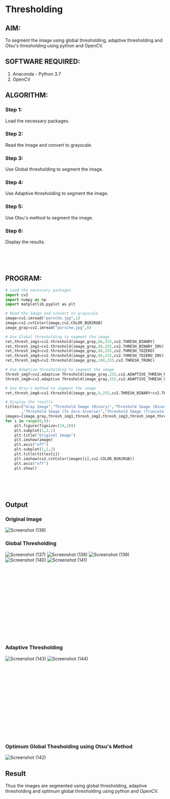 # Thresholding
## AIM:
To segment the image using global thresholding, adaptive thresholding and Otsu's thresholding using python and OpenCV.

## SOFTWARE REQUIRED:
1. Anaconda - Python 3.7
2. OpenCV

## ALGORITHM:

### Step 1:
Load the necessary packages.

### Step 2:
Read the Image and convert to grayscale.

### Step 3:
Use Global thresholding to segment the image.

### Step 4:
Use Adaptive thresholding to segment the image.

### Step 5:
Use Otsu's method to segment the image.

### Step 6:
Display the results.

</br>
</br>
</br>

## PROGRAM:
```python
# Load the necessary packages
import cv2
import numpy as np
import matplotlib.pyplot as plt

# Read the Image and convert to grayscale
image=cv2.imread("porsche.jpg",1)
image=cv2.cvtColor(image,cv2.COLOR_BGR2RGB)
image_gray=cv2.imread("porsche.jpg",0)

# Use Global thresholding to segment the image
ret,thresh_img1=cv2.threshold(image_gray,86,255,cv2.THRESH_BINARY)
ret,thresh_img2=cv2.threshold(image_gray,86,255,cv2.THRESH_BINARY_INV)
ret,thresh_img3=cv2.threshold(image_gray,86,255,cv2.THRESH_TOZERO)
ret,thresh_img4=cv2.threshold(image_gray,86,255,cv2.THRESH_TOZERO_INV)
ret,thresh_img5=cv2.threshold(image_gray,100,255,cv2.THRESH_TRUNC)

# Use Adaptive thresholding to segment the image
thresh_img7=cv2.adaptive Threshold(image_gray,255,cv2.ADAPTIVE_THRESH_MEAN_C,cv2.THRESH_BINARY,11,2)
thresh_img8=cv2.adaptive Threshold(image_gray,255,cv2.ADAPTIVE_THRESH_GAUSSIAN_C,cv2.THRESH_BINARY,11,2)

# Use Otsu's method to segment the image 
ret,thresh_img6=cv2.threshold(image_gray,0,255,cv2.THRESH_BINARY+cv2.THRESH_OTSU)

# Display the results
titles=["Gray Image","Threshold Image (Binary)","Threshold Image (Binary Inverse)","Threshold Image (To Zero)"
       ,"Threshold Image (To Zero-Inverse)","Threshold Image (Truncate)","Otsu","Adaptive Threshold (Mean)","Adaptive Threshold (Gaussian)"]
images=[image_gray,thresh_img1,thresh_img2,thresh_img3,thresh_img4,thresh_img5,thresh_img6,thresh_img7,thresh_img8]
for i in range(0,9):
    plt.figure(figsize=(10,10))
    plt.subplot(1,2,1)
    plt.title("Original Image")
    plt.imshow(image)
    plt.axis("off")
    plt.subplot(1,2,2)
    plt.title(titles[i])
    plt.imshow(cv2.cvtColor(images[i],cv2.COLOR_BGR2RGB))
    plt.axis("off")
    plt.show()
```

</br>
</br>
</br>

## Output
### Original Image
![Screenshot (136)](https://user-images.githubusercontent.com/75235334/169996777-98b4fdca-a385-4c88-94a3-535268f02e42.png)
### Global Thresholding
![Screenshot (137)](https://user-images.githubusercontent.com/75235334/169996934-deec590e-f052-45e7-a8c1-a35a0f84a029.png)
![Screenshot (138)](https://user-images.githubusercontent.com/75235334/169997164-3cc3820e-b866-430f-9733-62b977f8d150.png)
![Screenshot (139)](https://user-images.githubusercontent.com/75235334/169997319-08d03004-fcdc-4671-99b7-944e9b0701d9.png)
![Screenshot (140)](https://user-images.githubusercontent.com/75235334/169997513-b10d4be0-1e1e-48c5-8a66-f5f944e1ebbd.png)
![Screenshot (141)](https://user-images.githubusercontent.com/75235334/169997622-e25b2b9f-a7ad-4345-a703-f81990cc587d.png)
<br>
</br>
<br>
</br>
</br>
</br>
</br>

</br>
</br>
</br>

</br>
</br>

</br>
</br>

### Adaptive Thresholding
![Screenshot (143)](https://user-images.githubusercontent.com/75235334/169997865-ae9b7448-7958-4164-a0fd-35e201717d04.png)
![Screenshot (144)](https://user-images.githubusercontent.com/75235334/169998652-0cc03120-cdba-42f1-be78-d6fd1c2d735e.png)
<br>
</br>
<br>
</br>
</br>
</br>
</br>

</br>
</br>
</br>

</br>
</br>

</br>
</br>


### Optimum Global Thesholding using Otsu's Method
![Screenshot (142)](https://user-images.githubusercontent.com/75235334/169997731-b4c789cb-6688-4b77-8c08-55ab5843f383.png)



## Result
Thus the images are segmented using global thresholding, adaptive thresholding and optimum global thresholding using python and OpenCV.

